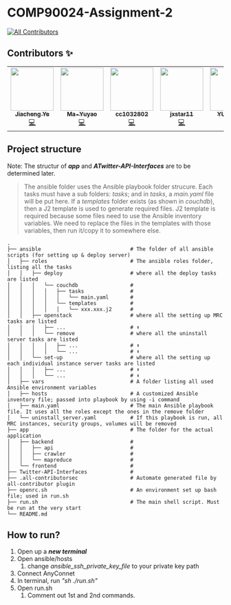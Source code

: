 # COMP90024-Assignment-2
<!-- ALL-CONTRIBUTORS-BADGE:START - Do not remove or modify this section -->
[![All Contributors](https://img.shields.io/badge/all_contributors-5-orange.svg?style=flat-square)](#contributors-)
<!-- ALL-CONTRIBUTORS-BADGE:END -->
## Contributors ✨

<!-- ALL-CONTRIBUTORS-LIST:START - Do not remove or modify this section -->
<!-- prettier-ignore-start -->
<!-- markdownlint-disable -->
<table>
  <tr>
    <td align="center"><a href="https://github.com/maxpoi"><img src="https://avatars.githubusercontent.com/u/27168274?v=4?s=100" width="100px;" alt=""/><br /><sub><b>Jiacheng Ye</b></sub></a><br /><a href="https://github.com/maxpoi/COMP90024-Assignment-2/commits?author=maxpoi" title="Code">💻</a></td>
    <td align="center"><a href="https://github.com/Ma-Yuyao"><img src="https://avatars.githubusercontent.com/u/69780852?v=4?s=100" width="100px;" alt=""/><br /><sub><b>Ma-Yuyao</b></sub></a><br /><a href="https://github.com/maxpoi/COMP90024-Assignment-2/commits?author=Ma-Yuyao" title="Code">💻</a></td>
    <td align="center"><a href="https://github.com/cc1032802"><img src="https://avatars.githubusercontent.com/u/62432272?v=4?s=100" width="100px;" alt=""/><br /><sub><b>cc1032802</b></sub></a><br /><a href="https://github.com/maxpoi/COMP90024-Assignment-2/commits?author=cc1032802" title="Code">💻</a></td>
    <td align="center"><a href="https://github.com/jxstar11"><img src="https://avatars.githubusercontent.com/u/73589480?v=4?s=100" width="100px;" alt=""/><br /><sub><b>jxstar11</b></sub></a><br /><a href="https://github.com/maxpoi/COMP90024-Assignment-2/commits?author=jxstar11" title="Code">💻</a></td>
    <td align="center"><a href="https://github.com/YUJGUAN"><img src="https://avatars.githubusercontent.com/u/64241998?v=4?s=100" width="100px;" alt=""/><br /><sub><b>YUJGUAN</b></sub></a><br /><a href="https://github.com/maxpoi/COMP90024-Assignment-2/commits?author=YUJGUAN" title="Code">💻</a></td>
  </tr>
</table>

<!-- markdownlint-restore -->
<!-- prettier-ignore-end -->

<!-- ALL-CONTRIBUTORS-LIST:END -->

## Project structure
Note: The structur of ***app*** and ***ATwitter-API-Interfaces*** are to be determined later.

> The ansible folder uses the Ansible playbook folder strucure. 
> Each tasks must have a sub folders: *tasks*; and in *tasks*, a *main.yaml* file will be put here.
> If a *templates* folder exists (as shown in *couchdb*), then a J2 template is used to generate required files.
> J2 template is required because some files need to use the Ansible inventory variables.
> We need to replace the files in the templates with those variables, then run it/copy it to somewhere else.

```
.
├── ansible                             # The folder of all ansible scripts (for setting up & deploy server)
│   ├── roles                           # The ansible roles folder, listing all the tasks
│   │   ├── deploy                      # where all the deploy tasks are listed 
│   │   │   └── couchdb                 #
│   │   │   │   ├── tasks               # 
│   │   │   │   │   └── main.yaml       # 
│   │   │   │   └── templates           #
│   │   │   │   │   └── xxx.xxx.j2      # 
│   │   ├── openstack                   # where all the setting up MRC tasks are listed 
│   │   │   ├── ...                     # ⬆
│   │   │   └── remove                  # where all the uninstall server tasks are listed
│   │   │   │   ├── ...                 # ⬆
│   │   │   │   └── ...                 # ⬆
│   │   └── set-up                      # where all the setting up each individual instance server tasks are listed
│   │   │   ├── ...                     # ⬆
│   │   │   └── ...                     # ⬆
│   ├── vars                            # A folder listing all used Ansible environment variables
│   ├── hosts                           # A customized Ansible inventory file; passed into playbook by using -i command
│   ├── main.yaml                       # The main Ansible playbook file. It uses all the roles except the ones in the remove folder
│   └── uninstall_server.yaml           # If this playbook is run, all MRC instances, security groups, volumes will be removed
├── app                                 # The folder for the actual application
│   ├── backend                         # 
│   │   ├── api                         # 
│   │   ├── crawler                     #
│   │   └── mapreduce                   # 
│   └── frontend                        # 
├── Twitter-API-Interfaces              # 
├── .all-contributorsec                 # Automate generated file by all-contributor plugin
├── openrc.sh                           # An environment set up bash file; used in run.sh
├── run.sh                              # The main shell script. Must be run at the very start
└── README.md
```


## How to run?
  1. Open up a ***new terminal***
  1. Open ansible/hosts
      1. change *ansible_ssh_private_key_file* to your private key path
  4. Connect AnyConnet
  5. In terminal, run *"sh ./run.sh"*
  6. Open run.sh
      1. Comment out 1st and 2nd commands.
    